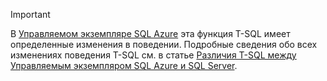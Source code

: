 > [!IMPORTANT]  
> В [Управляемом экземпляре SQL Azure](https://docs.microsoft.com/azure/sql-database/sql-database-managed-instance) эта функция T-SQL имеет определенные изменения в поведении. Подробные сведения обо всех изменениях поведения T-SQL см. в статье [Различия T-SQL между Управляемым экземпляром SQL Azure и SQL Server](https://docs.microsoft.com/azure/sql-database/sql-database-managed-instance-transact-sql-information).